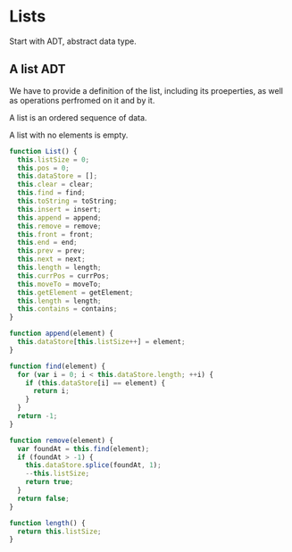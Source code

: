# Lists

Start with ADT, abstract data type.

## A list ADT
We have to provide a definition of the list, including its proeperties, as well as operations perfromed on it and by it.

A list is an ordered sequence of data.

A list with no elements is empty.

```Javascript
function List() {
  this.listSize = 0;
  this.pos = 0;
  this.dataStore = [];
  this.clear = clear;
  this.find = find;
  this.toString = toString;
  this.insert = insert;
  this.append = append;
  this.remove = remove;
  this.front = front;
  this.end = end;
  this.prev = prev;
  this.next = next;
  this.length = length;
  this.currPos = currPos;
  this.moveTo = moveTo;
  this.getElement = getElement;
  this.length = length;
  this.contains = contains;
}

function append(element) {
  this.dataStore[this.listSize++] = element;
}

function find(element) {
  for (var i = 0; i < this.dataStore.length; ++i) {
    if (this.dataStore[i] == element) {
      return i;
    }
  }
  return -1;
}

function remove(element) {
  var foundAt = this.find(element);
  if (foundAt > -1) {
    this.dataStore.splice(foundAt, 1);
    --this.listSize;
    return true;
  }
  return false;
}

function length() {
  return this.listSize;
}
```
